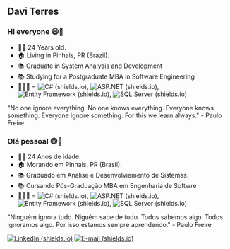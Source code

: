 

<!--
**Davez99/Davez99** is a ✨ _special_ ✨ repository because its `README.md` (this file) appears on your GitHub profile.
-->


## Davi Terres

### Hi everyone 😄🤙


- 👨🏻 24 Years old.
- 🏠 Living in Pinhais, PR (Brazil).
- 📚 Graduate in System Analysis and Development
- 📚 Studying for a Postgraduate MBA in Software Engineering
- 👨🏻‍💻  =  ![C# (shields.io)](https://img.shields.io/badge/-C%23-blue), ![ASP.NET (shields.io)](https://img.shields.io/badge/-ASP.NET-blue),  ![Entity Framework (shields.io)](https://img.shields.io/badge/-Entity%20Framework-blue), ![SQL Server (shields.io)](https://img.shields.io/badge/-SQL%20Server-yellow)

"No one ignore everything. No one knows everything. Everyone knows something. Everyone ignore something. For this we learn always." - Paulo Freire

### Olá pessoal 😄🤙


- 👨🏻 24 Anos de idade.
- 🏠 Morando em Pinhais, PR (Brasil).
- 📚 Graduado em Analise e Desenvolviemento de Sistemas.
- 📚 Cursando Pós-Graduação MBA em Engenharia de Softwre
- 👨🏻‍💻  =  ![C# (shields.io)](https://img.shields.io/badge/-C%23-blue), ![ASP.NET (shields.io)](https://img.shields.io/badge/-ASP.NET-blue),  ![Entity Framework (shields.io)](https://img.shields.io/badge/-Entity%20Framework-blue), ![SQL Server (shields.io)](https://img.shields.io/badge/-SQL%20Server-yellow)

"Ninguém ignora tudo. Niguém sabe de tudo. Todos sabemos algo. Todos ignoramos algo. Por isso estamos sempre aprendendo." - Paulo Freire


[![LinkedIn (shields.io)](https://img.shields.io/badge/-LinkedIn-blue)](https://www.linkedin.com/in/davi-t-9b7402126/)  [![E-mail (shields.io)](https://img.shields.io/badge/-E--mail-red)](mailto:davi.mdr@gmail.com)

